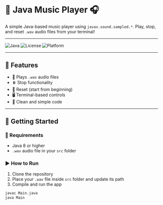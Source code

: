 # 🎵 Java Music Player 🎧

A simple Java-based music player using `javax.sound.sampled.*`. Play, stop, and reset `.wav` audio files from your terminal!

---

![Java](https://img.shields.io/badge/Java-ED8B00?style=for-the-badge&logo=java&logoColor=white)
![License](https://img.shields.io/badge/license-MIT-green?style=for-the-badge)
![Platform](https://img.shields.io/badge/platform-Windows%20%7C%20Linux%20%7C%20MacOS-blue?style=for-the-badge)

---



## 📁 Features

- 🎵 Plays `.wav` audio files
- ⏸️ Stop functionality
- 🔁 Reset (start from beginning)
- 🖥️ Terminal-based controls
- 🧼 Clean and simple code

---

## 🚀 Getting Started

### 🔧 Requirements

- Java 8 or higher
- `.wav` audio file in your `src` folder

### ▶️ How to Run

1. Clone the repository
2. Place your `.wav` file inside `src` folder and update its path
3. Compile and run the app

```bash
javac Main.java
java Main
